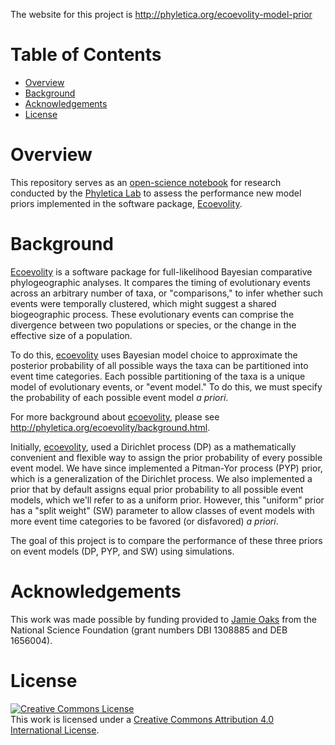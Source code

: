 The website for this project is <http://phyletica.org/ecoevolity-model-prior>

# Table of Contents

-   [Overview](#overview)
-   [Background](#background)
-   [Acknowledgements](#acknowledgements)
-   [License](#license)


# Overview

This repository serves as an [open-science
notebook](http://en.wikipedia.org/wiki/Open_notebook_science) for research
conducted by the [Phyletica Lab](http://phyletica.org) to assess the
performance new model priors implemented in the software package,
[Ecoevolity](http://phyletica.org/ecoevolity).


# Background

[Ecoevolity](http://phyletica.org/ecoevolity)
is a software package for full-likelihood Bayesian comparative phylogeographic
analyses.
It compares the timing of evolutionary events across an arbitrary number of
taxa, or "comparisons," to infer whether such events were temporally clustered,
which might suggest a shared biogeographic process.
These evolutionary events can comprise the divergence between two populations
or species, or the change in the effective size of a population.

To do this, 
[ecoevolity](http://phyletica.org/ecoevolity)
uses Bayesian model choice to approximate the posterior probability of all
possible ways the taxa can be partitioned into event time categories.
Each possible partitioning of the taxa is a unique model of evolutionary
events, or "event model."
To do this, we must specify the probability of each possible event model
*a priori*.

For more background about 
[ecoevolity](http://phyletica.org/ecoevolity),
please see <http://phyletica.org/ecoevolity/background.html>.

Initially, 
[ecoevolity](http://phyletica.org/ecoevolity),
used a Dirichlet process (DP) as a mathematically convenient and flexible way to
assign the prior probability of every possible event model.
We have since implemented a
Pitman-Yor process (PYP) prior, which is a generalization of the Dirichlet process.
We also implemented a prior that by default assigns equal prior probability to
all possible event models, which we'll refer to as a uniform prior.
However, this "uniform" prior has a "split weight" (SW) parameter to allow
classes of event models with more event time categories to be favored (or
disfavored) *a priori*.

The goal of this project is to compare the performance of these three
priors on event models (DP, PYP, and SW) using simulations.


# Acknowledgements

This work was made possible by funding provided to [Jamie
Oaks](http://phyletica.org) from the National Science Foundation (grant numbers
DBI 1308885 and DEB 1656004).


# License

<a rel="license" href="http://creativecommons.org/licenses/by/4.0/deed.en_US"><img alt="Creative Commons License" style="border-width:0" src="http://i.creativecommons.org/l/by/4.0/88x31.png" /></a><br />This work is licensed under a <a rel="license" href="http://creativecommons.org/licenses/by/4.0/deed.en_US">Creative Commons Attribution 4.0 International License</a>.
